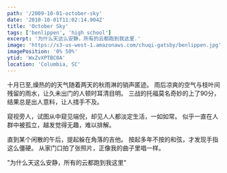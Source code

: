 ```yaml
---
path: '/2009-10-01-october-sky'
date: '2010-10-01T11:02:14.904Z'
title: 'October Sky'
tags: ['benlippen', 'high school']
excerpt: '为什么天这么安静，所有的云都跑到我这里.'
image: 'https://s3-us-west-1.amazonaws.com/chuqi-gatsby/benlippen.jpg'
imagePosition: '0% 50%'
ytid: 'WxZvXPTBC0A'
location: 'Columbia, SC'
---
```


<p class="normal-article">
  十月已至,燥热的的天气随着两天的秋雨淋的销声匿迹。
  雨后凉爽的空气与枝叶间残留的雨水，让久未出门的人顿时耳清目明。
  三战的托福莫名奇妙的上了90分，结果总是出人意料，让人措手不及。
  
  窥视旁人，试图从中窥见端倪，却见人人都淡定生活，一如如常。
  似乎一直在人群中被孤立，越发觉得无趣，难以排解。
  
  直到某个闲散的午后，提起躲在角落的吉他。
  按起多年不按的和弦，才发现手指这么僵硬。
  从家门口拍了张照片，正像我的曲子里唱一样。
  
  "为什么天这么安静，所有的云都跑到我这里"
</p>
